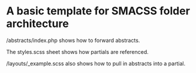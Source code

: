 # A basic template for SMACSS folder architecture

/abstracts/index.php shows how to forward abstracts.

The styles.scss sheet shows how partials are referenced. 

/layouts/_example.scss also shows how to pull in abstracts into a partial. 
